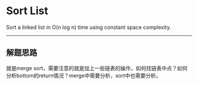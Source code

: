 # Sort List #

Sort a linked list in O(n log n) time using constant space complexity.

---

## 解题思路 ##
就是merge sort，需要注意的就是加上一些链表的操作，如何找链表中点？如何分析bottom的return情况？merge中需要分析，sort中也需要分析。